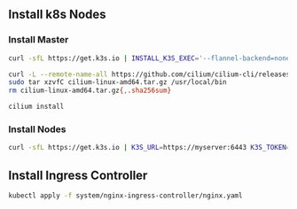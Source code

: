## Install k8s Nodes

### Install Master
```bash
curl -sfL https://get.k3s.io | INSTALL_K3S_EXEC='--flannel-backend=none --disable=traefik' sh -
```

```bash
curl -L --remote-name-all https://github.com/cilium/cilium-cli/releases/latest/download/cilium-linux-amd64.tar.gz{,.sha256sum}
sudo tar xzvfC cilium-linux-amd64.tar.gz /usr/local/bin
rm cilium-linux-amd64.tar.gz{,.sha256sum}

cilium install
```

### Install Nodes
```bash
curl -sfL https://get.k3s.io | K3S_URL=https://myserver:6443 K3S_TOKEN=mynodetoken sh -
```

## Install Ingress Controller
```bash
kubectl apply -f system/nginx-ingress-controller/nginx.yaml
```